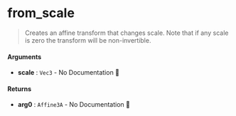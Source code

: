 # from\_scale

>  Creates an affine transform that changes scale.
>  Note that if any scale is zero the transform will be non-invertible.

#### Arguments

- **scale** : `Vec3` \- No Documentation 🚧

#### Returns

- **arg0** : `Affine3A` \- No Documentation 🚧